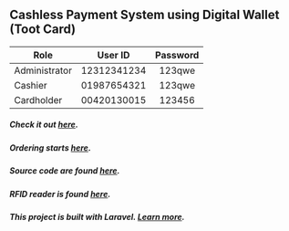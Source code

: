 ## Cashless Payment System using Digital Wallet (Toot Card)

| Role          | User ID     | Password |
| ------------- |:-----------:|:--------:|
| Administrator | 12312341234 | 123qwe   |
| Cashier       | 01987654321 | 123qwe   |
| Cardholder    | 00420130015 | 123456   |

##### Check it out [here](http://tootpay.epizy.com/).
##### Ordering starts [here](http://tootpay.epizy.com/idle).
##### Source code are found [here](https://github.com/zneyrl/tootpay).
##### RFID reader is found [here](https://github.com/zneyrl/TootPayRfid).
##### This project is built with Laravel. [Learn more](https://laravel.com/docs/5.2).